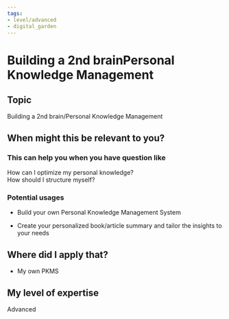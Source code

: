 ```yaml
---
tags: 
- level/advanced
- digital_garden
---
```

# Building a 2nd brainPersonal Knowledge Management
## Topic

Building a 2nd brain/Personal Knowledge Management

## When might this be relevant to you?

### This can help you when you have question like

How can I optimize my personal knowledge?  
How should I structure myself?

### Potential usages

-   Build your own Personal Knowledge Management System
    
-   Create your personalized book/article summary and tailor the insights to your needs
    

## Where did I apply that?

-   My own PKMS
    

## My level of expertise

Advanced